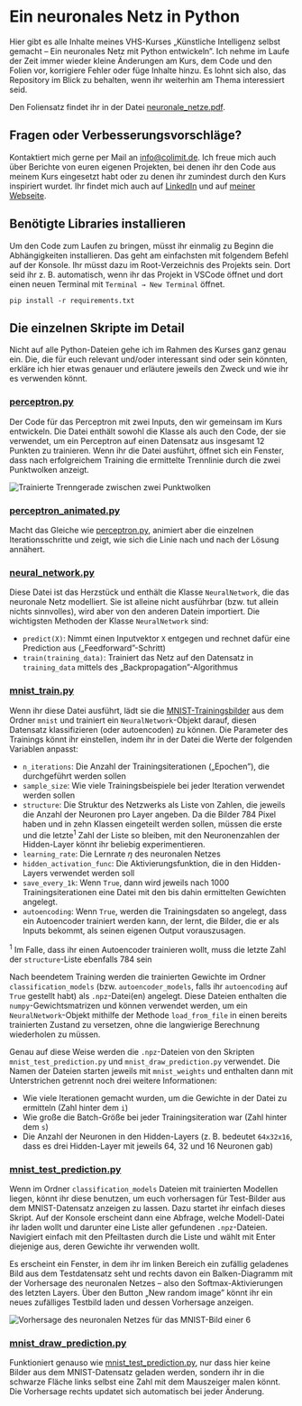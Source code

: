 # Ein neuronales Netz in Python

Hier gibt es alle Inhalte meines VHS-Kurses „Künstliche Intelligenz selbst gemacht – Ein neuronales Netz mit Python entwickeln”. Ich nehme im Laufe der Zeit immer wieder kleine Änderungen am Kurs, dem Code und den Folien vor, korrigiere Fehler oder füge Inhalte hinzu. Es lohnt sich also, das Repository im Blick zu behalten, wenn ihr weiterhin am Thema interessiert seid.

Den Foliensatz findet ihr in der Datei [neuronale_netze.pdf](neuronale_netze.pdf).

## Fragen oder Verbesserungsvorschläge?

Kontaktiert mich gerne per Mail an [info@colimit.de](mailto:info@colimit.de). Ich freue mich auch über Berichte von euren eigenen Projekten, bei denen ihr den Code aus meinem Kurs eingesetzt habt oder zu denen ihr zumindest durch den Kurs inspiriert wurdet. Ihr findet mich auch auf [LinkedIn](https://www.linkedin.com/in/richard-wotzlaw-8653b688/) und auf [meiner Webseite](https://colimit.de).

## Benötigte Libraries installieren

Um den Code zum Laufen zu bringen, müsst ihr einmalig zu Beginn die Abhängigkeiten installieren. Das geht am einfachsten mit folgendem Befehl auf der Konsole. Ihr müsst dazu im Root-Verzeichnis des Projekts sein. Dort seid ihr z. B. automatisch, wenn ihr das Projekt in VSCode öffnet und dort einen neuen Terminal mit `Terminal → New Terminal` öffnet.

```console
pip install -r requirements.txt
```

## Die einzelnen Skripte im Detail

Nicht auf alle Python-Dateien gehe ich im Rahmen des Kurses ganz genau ein. Die, die für euch relevant und/oder interessant sind oder sein könnten, erkläre ich hier etwas genauer und erläutere jeweils den Zweck und wie ihr es verwenden könnt.

### [perceptron.py](perceptron.py)

Der Code für das Perceptron mit zwei Inputs, den wir gemeinsam im Kurs entwickeln. Die Datei enthält sowohl die Klasse als auch den Code, der sie verwendet, um ein Perceptron auf einen Datensatz aus insgesamt 12 Punkten zu trainieren. Wenn ihr die Datei ausführt, öffnet sich ein Fenster, dass nach erfolgreichem Training die ermittelte Trennlinie durch die zwei Punktwolken anzeigt.

![Trainierte Trenngerade zwischen zwei Punktwolken](https://github.com/user-attachments/assets/d8b77f0d-c59d-4904-9ad1-3677ab59af02)

### [perceptron_animated.py](perceptron_animated.py)

Macht das Gleiche wie [perceptron.py](perceptron.py), animiert aber die einzelnen Iterationsschritte und zeigt, wie sich die Linie nach und nach der Lösung annähert.

### [neural_network.py](neural_network.py)

Diese Datei ist das Herzstück und enthält die Klasse `NeuralNetwork`, die das neuronale Netz modelliert. Sie ist alleine nicht ausführbar (bzw. tut allein nichts sinnvolles), wird aber von den anderen Datein importiert. Die wichtigsten Methoden der Klasse `NeuralNetwork` sind:

- `predict(X)`: Nimmt einen Inputvektor `X` entgegen und rechnet dafür eine Prediction aus („Feedforward”-Schritt)
- `train(training_data)`: Trainiert das Netz auf den Datensatz in `training_data` mittels des „Backpropagation”-Algorithmus

### [mnist_train.py](mnist_train.py)

Wenn ihr diese Datei ausführt, lädt sie die [MNIST-Trainingsbilder](https://en.wikipedia.org/wiki/MNIST_database) aus dem Ordner `mnist` und trainiert ein `NeuralNetwork`-Objekt darauf, diesen Datensatz klassifizieren (oder autoencoden) zu können. Die Parameter des Trainings könnt ihr einstellen, indem ihr in der Datei die Werte der folgenden Variablen anpasst:

- `n_iterations`: Die Anzahl der Trainingsiterationen („Epochen”), die durchgeführt werden sollen
- `sample_size`: Wie viele Trainingsbeispiele bei jeder Iteration verwendet werden sollen
- `structure`: Die Struktur des Netzwerks als Liste von Zahlen, die jeweils die Anzahl der Neuronen pro Layer angeben. Da die Bilder 784 Pixel haben und in zehn Klassen eingeteilt werden sollen, müssen die erste und die letzte<sup>1</sup> Zahl der Liste so bleiben, mit den Neuronenzahlen der Hidden-Layer könnt ihr beliebig experimentieren.
- `learning_rate`: Die Lernrate $\eta$ des neuronalen Netzes
- `hidden_activation_func`: Die Aktivierungsfunktion, die in den Hidden-Layers verwendet werden soll
- `save_every_1k`: Wenn `True`, dann wird jeweils nach 1000 Trainingsiterationen eine Datei mit den bis dahin ermittelten Gewichten angelegt.
- `autoencoding`: Wenn `True`, werden die Trainingsdaten so angelegt, dass ein Autoencoder trainiert werden kann, der lernt, die Bilder, die er als Inputs bekommt, als seinen eigenen Output vorauszusagen.

<sup>1</sup> Im Falle, dass ihr einen Autoencoder trainieren wollt, muss die letzte Zahl der `structure`-Liste ebenfalls 784 sein

Nach beendetem Training werden die trainierten Gewichte im Ordner `classification_models` (bzw. `autoencoder_models`, falls ihr `autoencoding` auf `True` gestellt habt) als `.npz`-Datei(en) angelegt. Diese Dateien enthalten die `numpy`-Gewichtsmatrizen und können verwendet werden, um ein `NeuralNetwork`-Objekt mithilfe der Methode `load_from_file` in einen bereits trainierten Zustand zu versetzen, ohne die langwierige Berechnung wiederholen zu müssen.

Genau auf diese Weise werden die `.npz`-Dateien von den Skripten `mnist_test_prediction.py` und `mnist_draw_prediction.py` verwendet. Die Namen der Dateien starten jeweils mit `mnist_weights` und enthalten dann mit Unterstrichen getrennt noch drei weitere Informationen:

- Wie viele Iterationen gemacht wurden, um die Gewichte in der Datei zu ermitteln (Zahl hinter dem `i`)
- Wie große die Batch-Größe bei jeder Trainingsiteration war (Zahl hinter dem `s`)
- Die Anzahl der Neuronen in den Hidden-Layers (z. B. bedeutet `64x32x16`, dass es drei Hidden-Layer mit jeweils 64, 32 und 16 Neuronen gab)

### [mnist_test_prediction.py](mnist_test_prediction.py)

Wenn im Ordner `classification_models` Dateien mit trainierten Modellen liegen, könnt ihr diese benutzen, um euch vorhersagen für Test-Bilder aus dem MNIST-Datensatz anzeigen zu lassen. Dazu startet ihr einfach dieses Skript. Auf der Konsole erscheint dann eine Abfrage, welche Modell-Datei ihr laden wollt und darunter eine Liste aller gefundenen `.npz`-Dateien. Navigiert einfach mit den Pfeiltasten durch die Liste und wählt mit Enter diejenige aus, deren Gewichte ihr verwenden wollt.

Es erscheint ein Fenster, in dem ihr im linken Bereich ein zufällig geladenes Bild aus dem Testdatensatz seht und rechts davon ein Balken-Diagramm mit der Vorhersage des neuronalen Netzes – also den Softmax-Aktivierungen des letzten Layers. Über den Button „New random image” könnt ihr ein neues zufälliges Testbild laden und dessen Vorhersage anzeigen.

![Vorhersage des neuronalen Netzes für das MNIST-Bild einer 6](https://github.com/user-attachments/assets/14ccc38b-f058-448d-887c-56be1999ded6)

### [mnist_draw_prediction.py](mnist_draw_prediction.py)

Funktioniert genauso wie [mnist_test_prediction.py](mnist_test_prediction.py), nur dass hier keine Bilder aus dem MNIST-Datensatz geladen werden, sondern ihr in die schwarze Fläche links selbst eine Zahl mit dem Mauszeiger malen könnt. Die Vorhersage rechts updatet sich automatisch bei jeder Änderung.